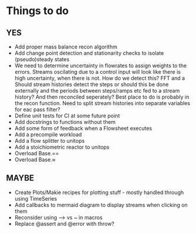 # Things to do

 ## YES
 - Add proper mass balance recon algorithm
 - Add change point detection and stationarity checks to isolate (pseudo)steady states
 - We need to determine uncertainty in flowrates to assign weights to the errors. Streams oscilating due to a control input will look like there is high uncertainty, when there is not. How do we detect this? FFT and a Should stream histories detect the steps or should this be done externally and the periods between steps/ramps etc fed to a stream history? And then reconciled seperately? Best place to do is probably in the recon function. Need to split stream histories into separate variables for eac pass filter?
 - Define unit tests for CI at some future point
 - Add docstrings to functions without them
 - Add some form of feedback when a Flowsheet executes
 - Add a precompile workload
 - Add a flow splitter to unitops
 - Add a stoichiometric reactor to unitops
 - Overload Base.==
 - Overload Base.≈

 ## MAYBE
 - Create Plots/Makie recipes for plotting stuff - mostly handled through using TimeSeries
 - Add callbacks to mermaid diagram to display streams when clicking on them
 - Reconsider using --> vs ~ in macros
 - Replace @assert and @error with throw?




